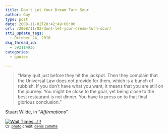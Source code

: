 ```yaml
---
title: Don’t Let Your Dream Turn Sour
author: Guy
type: post
date: 2008-11-02T20:42:49+00:00
url: /2008/11/02/dont-let-your-dream-turn-sour/
stt2_update_tags:
  - October 24, 2010
dsq_thread_id:
  - 592114936
categories:
  - quotes

---
```

> &#8220;Many quit just before they hit the jackpot. Then they complain that the Universal Law does not provide for them, which is a bunch of rubbish. If you don&#8217;t have what you want, it means that you are still on the journey. You might be close to the goal, yet being close to the best restaurant is not dinner. You have to press on to that final glorious conclusion.&#8221;

Stuart Wilde, in “_Affirmations_”

<a href="http://www.flickr.com/photos/62202285@N00/2201884734/" title="Wait Times…!!!" target="_blank"><img src="http://farm3.static.flickr.com/2308/2201884734_9b2849318f_m.jpg" alt="Wait Times…!!!" border="0" /></a>  
<small><a href="http://creativecommons.org/licenses/by-nc-nd/2.0/" title="Attribution-NonCommercial-NoDerivs License" target="_blank"><img src="http://guyjames.test/wp-content/plugins/photo-dropper/images/cc.png" alt="Creative Commons License" border="0" width="16" height="16" align="absmiddle" /></a> <a href="http://www.photodropper.com/photos/" target="_blank">photo</a> credit: <a href="http://www.flickr.com/photos/62202285@N00/2201884734/" title="denis collette" target="_blank">denis collette</a></small>